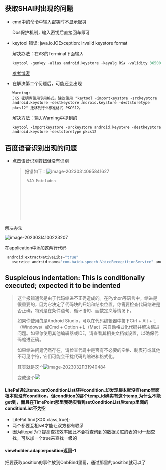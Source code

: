 ## 获取SHAI时出现的问题

- cmd中的命令中输入密钥时不显示密钥

  Dos保护机制，输入密钥后直接回车即可

- keytool 错误: java.io.IOException: Invalid keystore format

  解决办法：在AS的Terminal下面输入 

  ```c
  keytool -genkey -alias android.keystore -keyalg RSA -validity 36500 -keystore android.keystore
  ```

  [参考博客](http://t.csdn.cn/8JTD4)

- 在解决第二个问题后，可能还会出现

  ```
  Warning:
  JKS 密钥库使用专用格式。建议使用 "keytool -importkeystore -srckeystore android.keystore -destkeystore android.keystore -deststoretype pkcs12" 迁移到行业标准格式 PKCS12。
  ```

  解决方法：输入Warning中提到的

  ```
  keytool -importkeystore -srckeystore android.keystore -destkeystore android.keystore -deststoretype pkcs12
  ```

  

## 百度语音识别出现的问题

+ 点击语音识别按钮但没有识别

  > 报错如下：![image-20230314095841627](https://voyager0587.oss-cn-guangzhou.aliyuncs.com/%E7%AC%94%E8%AE%B0%E5%9B%BE%E7%89%87/202303140958695.png)
  >
  > ```java
  >  VAD Model=dnn
  >                                                                                                     
  >                                                                                                     [          1678758684.092 10596:10796 E/[%s:%d]failed to open dnn model file[%s]
  >                                                                                                      ]
  >                                                                                                     jni/../../../../../core/VAD/DNNVAD/vad_nn.cpp
  >                                                                                                     
  >                                                                                                     [          1678758684.092 10596:10796 E/[%s:%d]DNN Init Failed
  >                                                                                                      ]
  >                                                                                                    EVoiceRecognitionClientWorkStatusError errorDomain : 20 errorCode : 1 desc : VAD start: start error. mLastRecognitionResult: generateErrorResult errDomain = 20 errCode = 1
  > ```
  >
  > 

  

解决办法

![image-20230314100223207](https://voyager0587.oss-cn-guangzhou.aliyuncs.com/%E7%AC%94%E8%AE%B0%E5%9B%BE%E7%89%87/202303141002254.png)

在application中添加这两行代码

```java
 android:extractNativeLibs="true"
   <service android:name="com.baidu.speech.VoiceRecognitionService" android:exported="false" />//可能在另一个AndroidMainfest中也要加
```

## Suspicious indentation: This is conditionally executed; expected it to be indented

> 这个报错通常是由于代码缩进不正确造成的。在Python等语言中，缩进是很重要的，因为它决定了代码块的开始和结束位置。你需要检查代码缩进是否正确，特别是在条件语句、循环语句、函数定义等情况下。
>
> 如果你使用的是Android Studio，可以在代码编辑器中按下Ctrl + Alt + L（Windows）或Cmd + Option + L（Mac）来自动格式化代码并解决缩进问题。如果你使用其他编辑器或IDE，请查看其相关文档或设置，以确保代码缩进正确。
>
> 如果缩进问题仍然存在，请检查代码中是否有不必要的空格、制表符或其他不可见字符，它们可能会干扰代码的缩进和格式化。
>
> 其实就是这个![image-20230321131940484](https://voyager0587.oss-cn-guangzhou.aliyuncs.com/%E7%AC%94%E8%AE%B0%E5%9B%BE%E7%89%87/202303211319526.png)
>
> 变成这个![](https://voyager0587.oss-cn-guangzhou.aliyuncs.com/%E7%AC%94%E8%AE%B0%E5%9B%BE%E7%89%87/202303211320327.png)
>
> 

#### LitePal通过temp.getConditionList获得condition,却发现根本就没有temp里面根本就没有condition，但condition的那个temp_id确实有这个temp,为什么不能get到，而且在TimePoint那里我确实看到setConditionList后temp里面的conditionList不为空

+ LitePal.find(XXX.class,true);
+ 两个都要互相set才能让双方都有联系
+ 因为litepal为了提高查找效率因此不会将查询到的数据关联的表的·id一起查找，可以加一个true来查找一级的

#### viewholder.adapterposition返回-1

把要获取position的事件放到OnbBind里面，通过那里的position就可以了
